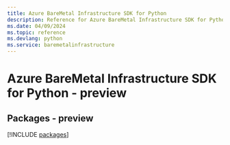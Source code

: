```yaml
---
title: Azure BareMetal Infrastructure SDK for Python
description: Reference for Azure BareMetal Infrastructure SDK for Python
ms.date: 04/09/2024
ms.topic: reference
ms.devlang: python
ms.service: baremetalinfrastructure
---
```

# Azure BareMetal Infrastructure SDK for Python - preview
## Packages - preview
[!INCLUDE [packages](baremetal-infrastructure-index.md)]